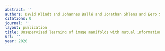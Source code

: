 ```yaml
---
abstract: ''
authors: David Klindt and Johannes Ballé and Jonathan Shlens and Eero Simoncelli
citations: 0
journal: ''
layout: publication
title: Unsupervised learning of image manifolds with mutual information
url: ''
year: 2020
---
```


